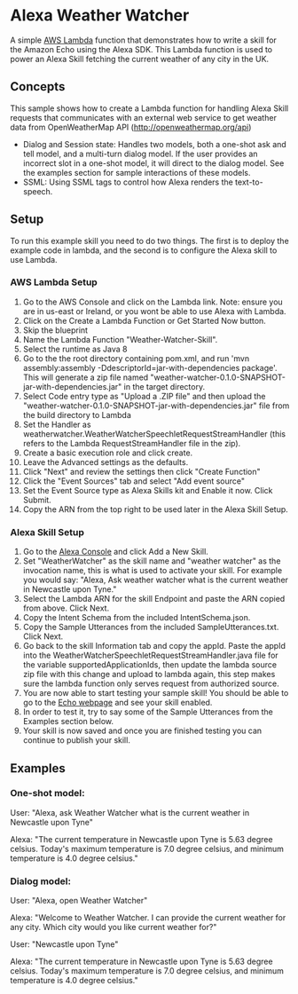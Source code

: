 # Alexa Weather Watcher
A simple [AWS Lambda](http://aws.amazon.com/lambda) function that demonstrates how to write a skill for the Amazon Echo using the Alexa SDK. This Lambda function is used to power an Alexa Skill fetching the current weather of any city in the UK.

## Concepts
This sample shows how to create a Lambda function for handling Alexa Skill requests that communicates with an external web service to get weather data from OpenWeatherMap API (http://openweathermap.org/api)
 - Dialog and Session state: Handles two models, both a one-shot ask and tell model, and a multi-turn dialog model.
   If the user provides an incorrect slot in a one-shot model, it will direct to the dialog model. See the
   examples section for sample interactions of these models.
 - SSML: Using SSML tags to control how Alexa renders the text-to-speech.

## Setup
To run this example skill you need to do two things. The first is to deploy the example code in lambda, and the second is to configure the Alexa skill to use Lambda.

### AWS Lambda Setup
1. Go to the AWS Console and click on the Lambda link. Note: ensure you are in us-east or Ireland, or you wont be able to use Alexa with Lambda.
2. Click on the Create a Lambda Function or Get Started Now button.
3. Skip the blueprint
4. Name the Lambda Function "Weather-Watcher-Skill".
5. Select the runtime as Java 8
6. Go to the the root directory containing pom.xml, and run 'mvn assembly:assembly -DdescriptorId=jar-with-dependencies package'. This will generate a zip file named "weather-watcher-0.1.0-SNAPSHOT-jar-with-dependencies.jar" in the target directory.
7. Select Code entry type as "Upload a .ZIP file" and then upload the "weather-watcher-0.1.0-SNAPSHOT-jar-with-dependencies.jar" file from the build directory to Lambda
8. Set the Handler as weatherwatcher.WeatherWatcherSpeechletRequestStreamHandler (this refers to the Lambda RequestStreamHandler file in the zip).
9. Create a basic execution role and click create.
10. Leave the Advanced settings as the defaults.
11. Click "Next" and review the settings then click "Create Function"
12. Click the "Event Sources" tab and select "Add event source"
13. Set the Event Source type as Alexa Skills kit and Enable it now. Click Submit.
14. Copy the ARN from the top right to be used later in the Alexa Skill Setup.

### Alexa Skill Setup
1. Go to the [Alexa Console](https://developer.amazon.com/edw/home.html) and click Add a New Skill.
2. Set "WeatherWatcher" as the skill name and "weather watcher" as the invocation name, this is what is used to activate your skill. For example you would say: "Alexa, Ask weather watcher what is the current weather in Newcastle upon Tyne."
3. Select the Lambda ARN for the skill Endpoint and paste the ARN copied from above. Click Next.
4. Copy the Intent Schema from the included IntentSchema.json.
5. Copy the Sample Utterances from the included SampleUtterances.txt. Click Next.
6. Go back to the skill Information tab and copy the appId. Paste the appId into the WeatherWatcherSpeechletRequestStreamHandler.java file for the variable supportedApplicationIds,
   then update the lambda source zip file with this change and upload to lambda again, this step makes sure the lambda function only serves request from authorized source.
7. You are now able to start testing your sample skill! You should be able to go to the [Echo webpage](http://echo.amazon.com/#skills) and see your skill enabled.
8. In order to test it, try to say some of the Sample Utterances from the Examples section below.
9. Your skill is now saved and once you are finished testing you can continue to publish your skill.

## Examples
### One-shot model:
  User:  "Alexa, ask Weather Watcher what is the current weather in Newcastle upon Tyne"
  
  Alexa: "The current temperature in Newcastle upon Tyne is 5.63 degree celsius. Today's     maximum temperature is 7.0 degree celsius, and minimum temperature is 4.0 degree celsius."
### Dialog model:
  User:  "Alexa, open Weather Watcher"
  
  Alexa: "Welcome to Weather Watcher. I can provide the current weather for any city. Which city would you like current weather for?"
  
  User:  "Newcastle upon Tyne"
  
  Alexa: "The current temperature in Newcastle upon Tyne is 5.63 degree celsius. Today's     maximum temperature is 7.0 degree celsius, and minimum temperature is 4.0 degree celsius."
